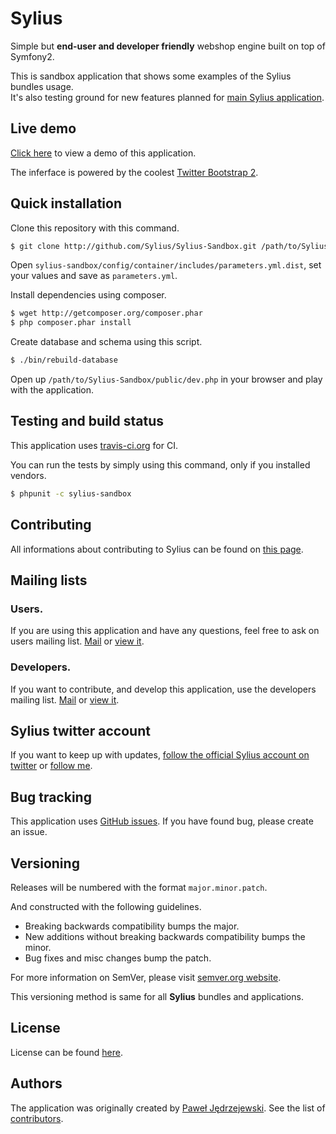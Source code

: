 Sylius
======

Simple but **end-user and developer friendly** webshop engine built on top of Symfony2.

This is sandbox application that shows some examples of the Sylius bundles usage.  
It's also testing ground for new features planned for [main Sylius application](http://github.com/Sylius/Sylius).

Live demo
---------

[Click here](http://sylius.org/sandbox) to view a demo of this application.

The inferface is powered by the coolest [Twitter Bootstrap 2](http://twitter.github.com/bootstrap).

Quick installation
------------------

Clone this repository with this command.

``` bash
$ git clone http://github.com/Sylius/Sylius-Sandbox.git /path/to/Sylius-Sandbox
```

Open `sylius-sandbox/config/container/includes/parameters.yml.dist`, set your values and save as `parameters.yml`.

Install dependencies using composer.

``` bash
$ wget http://getcomposer.org/composer.phar
$ php composer.phar install
```

Create database and schema using this script.

``` bash
$ ./bin/rebuild-database
```

Open up ``/path/to/Sylius-Sandbox/public/dev.php`` in your browser and play with the application.


Testing and build status
------------------------

This application uses [travis-ci.org](http://travis-ci.org/Sylius/SyliusAssortmentBundle) for CI.

You can run the tests by simply using this command, only if you installed vendors.

``` bash
$ phpunit -c sylius-sandbox
```

Contributing
------------

All informations about contributing to Sylius can be found on [this page](http://sylius.readthedocs.org/en/latest/contributing/index.html).

Mailing lists
-------------

### Users.

If you are using this application and have any questions, feel free to ask on users mailing list.
[Mail](mailto:sylius@googlegroups.com) or [view it](http://groups.google.com/group/sylius).

### Developers.

If you want to contribute, and develop this application, use the developers mailing list.
[Mail](mailto:sylius-dev@googlegroups.com) or [view it](http://groups.google.com/group/sylius-dev).

Sylius twitter account
----------------------

If you want to keep up with updates, [follow the official Sylius account on twitter](http://twitter.com/_Sylius)
or [follow me](http://twitter.com/pjedrzejewski).

Bug tracking
------------

This application uses [GitHub issues](https://github.com/Sylius/Sylius-Sandbox/issues).
If you have found bug, please create an issue.

Versioning
----------

Releases will be numbered with the format `major.minor.patch`.

And constructed with the following guidelines.

* Breaking backwards compatibility bumps the major.
* New additions without breaking backwards compatibility bumps the minor.
* Bug fixes and misc changes bump the patch.

For more information on SemVer, please visit [semver.org website](http://semver.org/).

This versioning method is same for all **Sylius** bundles and applications.

License
-------

License can be found [here](https://github.com/Sylius/Sylius-Sandbox/blob/master/LICENSE).

Authors
-------

The application was originally created by [Paweł Jędrzejewski](http://pjedrzejewski.com).
See the list of [contributors](https://github.com/Sylius/Sylius-Sandbox/contributors).
